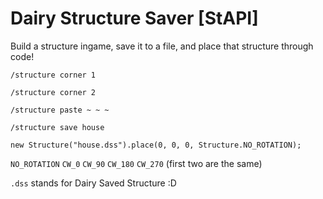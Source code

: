 # Dairy Structure Saver \[StAPI]

Build a structure ingame, save it to a file, and place that structure through code!

`/structure corner 1`

`/structure corner 2`

`/structure paste ~ ~ ~`

`/structure save house`

`new Structure("house.dss").place(0, 0, 0, Structure.NO_ROTATION);`

`NO_ROTATION` `CW_0` `CW_90` `CW_180` `CW_270` (first two are the same)

`.dss` stands for Dairy Saved Structure :D
